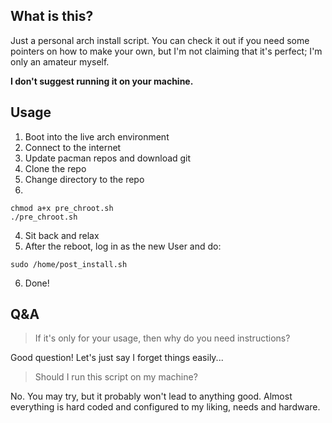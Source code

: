 ## What is this?
Just a personal arch install script. You can check it out if you need some pointers on how to make your own, but I'm not claiming that it's perfect; I'm only an amateur myself.

**I don't suggest running it on your machine.**

## Usage
1. Boot into the live arch environment
2. Connect to the internet
3. Update pacman repos and download git
4. Clone the repo
5. Change directory to the repo
6. 
```
chmod a+x pre_chroot.sh
./pre_chroot.sh
```
4. Sit back and relax
5. After the reboot, log in as the new User and do:
```
sudo /home/post_install.sh
```
6. Done!

## Q&A
> If it's only for your usage, then why do you need instructions?

Good question! Let's just say I forget things easily...

> Should I run this script on my machine?

No. You may try, but it probably won't lead to anything good. Almost everything is hard coded and configured to my liking, needs and hardware.
